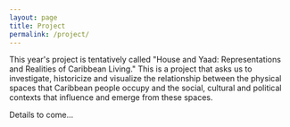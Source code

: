 ```yaml
---
layout: page
title: Project
permalink: /project/
---
```


This year's project is tentatively called "House and Yaad: Representations and Realities of Caribbean Living." This is a project that asks us to investigate, historicize and visualize the relationship between the physical spaces that Caribbean people occupy and the social, cultural and political contexts that influence and emerge from these spaces.

Details to come...
